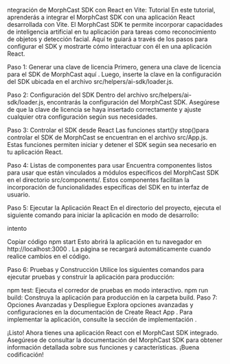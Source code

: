 ntegración de MorphCast SDK con React en Vite: Tutorial
En este tutorial, aprenderás a integrar el MorphCast SDK con una aplicación React desarrollada con Vite. El MorphCast SDK te permite incorporar capacidades de inteligencia artificial en tu aplicación para tareas como reconocimiento de objetos y detección facial. Aquí te guiará a través de los pasos para configurar el SDK y mostrarte cómo interactuar con él en una aplicación React.

Paso 1: Generar una clave de licencia
Primero, genera una clave de licencia para el SDK de MorphCast aquí . Luego, inserte la clave en la configuración del SDK ubicada en el archivo src/helpers/ai-sdk/loader.js.

Paso 2: Configuración del SDK
Dentro del archivo src/helpers/ai-sdk/loader.js, encontrarás la configuración del MorphCast SDK. Asegúrese de que la clave de licencia se haya insertado correctamente y ajuste cualquier otra configuración según sus necesidades.

Paso 3: Controlar el SDK desde React
Las funciones start()y stop()para controlar el SDK de MorphCast se encuentran en el archivo src/App.js. Estas funciones permiten iniciar y detener el SDK según sea necesario en tu aplicación React.

Paso 4: Listas de componentes para usar
Encuentra componentes listos para usar que están vinculados a módulos específicos del MorphCast SDK en el directorio src/components/. Estos componentes facilitan la incorporación de funcionalidades específicas del SDK en tu interfaz de usuario.

Paso 5: Ejecutar la Aplicación React
En el directorio del proyecto, ejecuta el siguiente comando para iniciar la aplicación en modo de desarrollo:

intento

Copiar código
npm start
Esto abrirá la aplicación en tu navegador en http://localhost:3000 . La página se recargará automáticamente cuando realice cambios en el código.

Paso 6: Pruebas y Construcción
Utilice los siguientes comandos para ejecutar pruebas y construir la aplicación para producción:

npm test: Ejecuta el corredor de pruebas en modo interactivo.
npm run build: Construya la aplicación para producción en la carpeta build.
Paso 7: Opciones Avanzadas y Despliegue
Explora opciones avanzadas y configuraciones en la documentación de Create React App . Para implementar la aplicación, consulte la sección de implementación .

¡Listo! Ahora tienes una aplicación React con el MorphCast SDK integrado. Asegúrese de consultar la documentación del MorphCast SDK para obtener información detallada sobre sus funciones y características. ¡Buena codificación!
